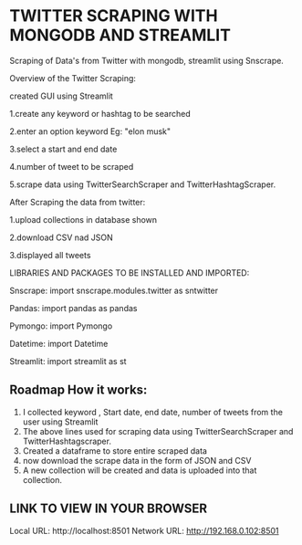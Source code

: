 
# TWITTER SCRAPING WITH MONGODB AND STREAMLIT

Scraping of Data's from Twitter with mongodb, streamlit using Snscrape.

Overview of the Twitter Scraping:

created GUI using Streamlit

1.create any keyword or hashtag to be searched

2.enter an option keyword Eg: "elon musk"

3.select a start and end date

4.number of tweet to be scraped

5.scrape data using TwitterSearchScraper and TwitterHashtagScraper.

After Scraping the data from twitter:

1.upload collections in database shown 

2.download CSV nad JSON

3.displayed all tweets

LIBRARIES AND PACKAGES TO BE INSTALLED AND IMPORTED:

Snscrape: import snscrape.modules.twitter as sntwitter

Pandas: import pandas as pandas

Pymongo: import Pymongo

Datetime: import Datetime     

Streamlit: import streamlit as st





## Roadmap How it works:
1. I collected keyword , Start date, end date, number of tweets from the user using Streamlit
2. The above lines used for scraping data using TwitterSearchScraper and TwitterHashtagscraper.
3. Created a dataframe to store entire scraped data
4. now download the scrape data in the form of JSON and CSV
5. A new collection will be created and data is uploaded into that collection.

## LINK TO VIEW IN YOUR BROWSER
Local URL: http://localhost:8501
Network URL: http://192.168.0.102:8501
